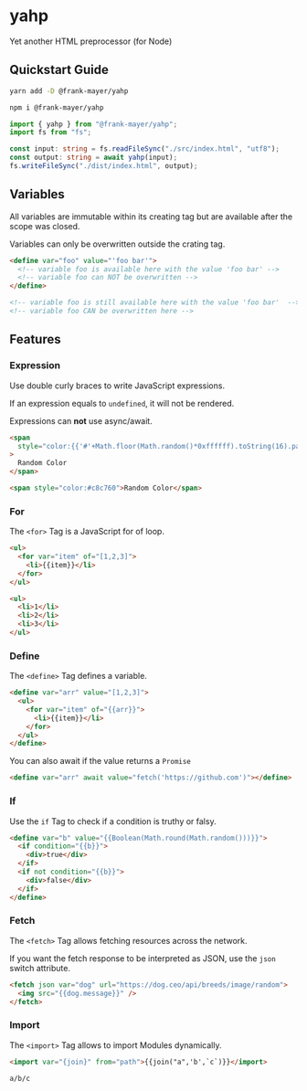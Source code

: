 # yahp

Yet another HTML preprocessor (for Node)

## Quickstart Guide

```bash
yarn add -D @frank-mayer/yahp
```

```bash
npm i @frank-mayer/yahp
```

```typescript
import { yahp } from "@frank-mayer/yahp";
import fs from "fs";

const input: string = fs.readFileSync("./src/index.html", "utf8");
const output: string = await yahp(input);
fs.writeFileSync("./dist/index.html", output);
```

## Variables

All variables are immutable within its creating tag but are available after the scope was closed.

Variables can only be overwritten outside the crating tag.

```html
<define var="foo" value="'foo bar'">
  <!-- variable foo is available here with the value 'foo bar' -->
  <!-- variable foo can NOT be overwritten -->
</define>

<!-- variable foo is still available here with the value 'foo bar'  -->
<!-- variable foo CAN be overwritten here -->
```

## Features

### Expression

Use double curly braces to write JavaScript expressions.

If an expression equals to `undefined`, it will not be rendered.

Expressions can **not** use async/await.

```html
<span
  style="color:{{'#'+Math.floor(Math.random()*0xffffff).toString(16).padStart(6,'0')}}"
>
  Random Color
</span>
```

```html
<span style="color:#c8c760">Random Color</span>
```

### For

The `<for>` Tag is a JavaScript for of loop.

```html
<ul>
  <for var="item" of="[1,2,3]">
    <li>{{item}}</li>
  </for>
</ul>
```

```html
<ul>
  <li>1</li>
  <li>2</li>
  <li>3</li>
</ul>
```

### Define

The `<define>` Tag defines a variable.

```html
<define var="arr" value="[1,2,3]">
  <ul>
    <for var="item" of="{{arr}}">
      <li>{{item}}</li>
    </for>
  </ul>
</define>
```

You can also await if the value returns a `Promise`

```html
<define var="arr" await value="fetch('https://github.com')"></define>
```

### If

Use the `if` Tag to check if a condition is truthy or falsy.

```html
<define var="b" value="{{Boolean(Math.round(Math.random()))}}">
  <if condition="{{b}}">
    <div>true</div>
  </if>
  <if not condition="{{b}}">
    <div>false</div>
  </if>
</define>
```

### Fetch

The `<fetch>` Tag allows fetching resources across the network.

If you want the fetch response to be interpreted as JSON, use the `json` switch attribute.

```html
<fetch json var="dog" url="https://dog.ceo/api/breeds/image/random">
  <img src="{{dog.message}}" />
</fetch>
```

### Import

The `<import>` Tag allows to import Modules dynamically.

```html
<import var="{join}" from="path">{{join("a",'b',`c`)}}</import>
```

```html
a/b/c
```
